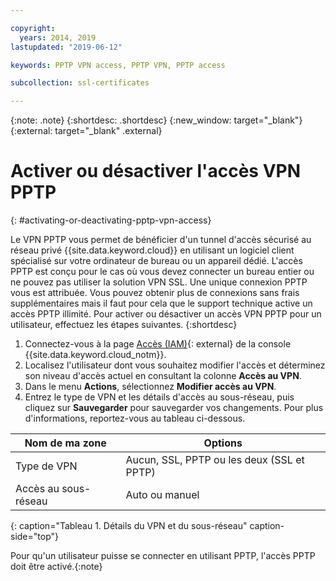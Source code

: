 ```yaml
---

copyright:
  years: 2014, 2019
lastupdated: "2019-06-12"

keywords: PPTP VPN access, PPTP VPN, PPTP access

subcollection: ssl-certificates

---
```


{:note: .note}
{:shortdesc: .shortdesc}
{:new_window: target="_blank"}
{:external: target="_blank" .external}

# Activer ou désactiver l'accès VPN PPTP
{: #activating-or-deactivating-pptp-vpn-access}

Le VPN PPTP vous permet de bénéficier d'un tunnel d'accès sécurisé au réseau privé {{site.data.keyword.cloud}} en utilisant un logiciel client spécialisé sur votre ordinateur de bureau ou un appareil dédié. L'accès PPTP est conçu pour le cas où vous devez connecter un bureau entier ou ne pouvez pas utiliser la solution VPN SSL. Une unique connexion PPTP vous est attribuée. Vous pouvez obtenir plus de connexions sans frais supplémentaires mais il faut pour cela que le support technique active un accès PPTP illimité. Pour activer ou désactiver un accès VPN PPTP pour un utilisateur, effectuez les étapes suivantes.
{:shortdesc}

1. Connectez-vous à la page [Accès (IAM)](https://cloud.ibm.com/iam/overview){: external} de la console {{site.data.keyword.cloud_notm}}. 
2. Localisez l'utilisateur dont vous souhaitez modifier l'accès et déterminez son niveau d'accès actuel en consultant la colonne **Accès au VPN**.
3. Dans le menu **Actions**, sélectionnez **Modifier accès au VPN**.
4. Entrez le type de VPN et les détails d'accès au sous-réseau, puis cliquez sur **Sauvegarder** pour sauvegarder vos changements. Pour plus d'informations, reportez-vous au tableau ci-dessous. 

|Nom de ma zone  |Options   |
| -----------| ------------ |
| Type de VPN   | Aucun, SSL, PPTP ou les deux (SSL et PPTP) |
| Accès au sous-réseau | Auto ou manuel |           
{: caption="Tableau 1. Détails du VPN et du sous-réseau" caption-side="top"}   

Pour qu'un utilisateur puisse se connecter en utilisant PPTP, l'accès PPTP doit être activé.{:note}
